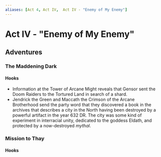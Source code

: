 ```yaml
---
aliases: [Act 4, Act IV,  Act IV - "Enemy of My Enemy"]
---
```

# Act IV - "Enemy of My Enemy"
## Adventures
### The Maddening Dark
#### Hooks
- Information at the Tower of Arcane Might reveals that Gensor sent the Doom Raiders to the Tortured Land in search of a shard.
- Jendrick the Green and Maccath the Crimson of the Arcane Brotherhood send the party word that they discovered a book in the archives that describes a city in the North having been destroyed by a powerful artifact in the year 632 DR. The city was some kind of experiment in interracial unity, dedicated to the goddess Eldath, and protected by a now-destroyed _mythal_.
### Mission to Thay
#### Hooks
